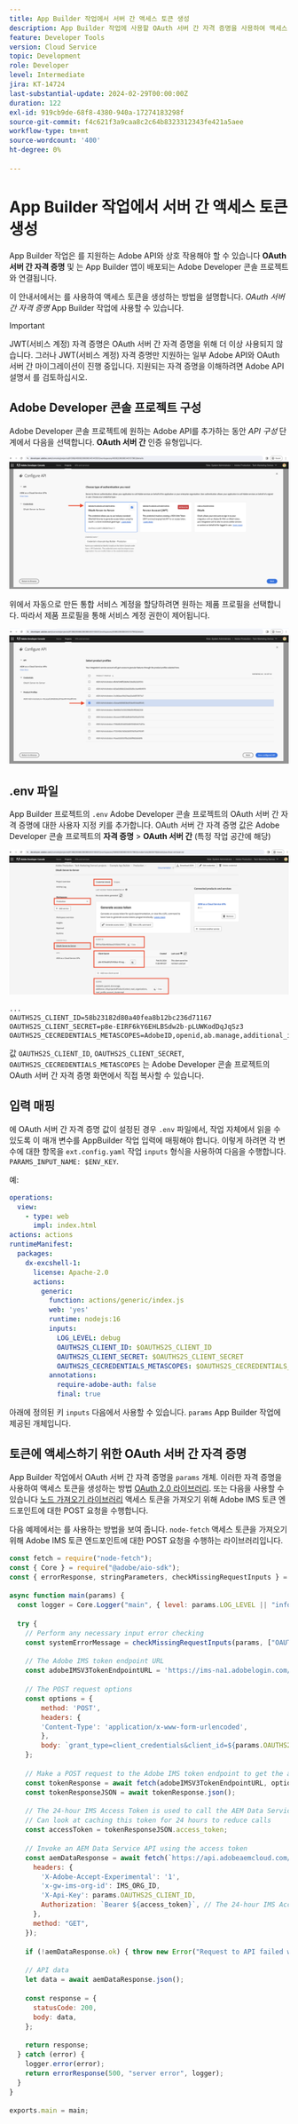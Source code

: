 ```yaml
---
title: App Builder 작업에서 서버 간 액세스 토큰 생성
description: App Builder 작업에 사용할 OAuth 서버 간 자격 증명을 사용하여 액세스 토큰을 생성하는 방법을 알아봅니다.
feature: Developer Tools
version: Cloud Service
topic: Development
role: Developer
level: Intermediate
jira: KT-14724
last-substantial-update: 2024-02-29T00:00:00Z
duration: 122
exl-id: 919cb9de-68f8-4380-940a-17274183298f
source-git-commit: f4c621f3a9caa8c2c64b8323312343fe421a5aee
workflow-type: tm+mt
source-wordcount: '400'
ht-degree: 0%

---
```


# App Builder 작업에서 서버 간 액세스 토큰 생성

App Builder 작업은 를 지원하는 Adobe API와 상호 작용해야 할 수 있습니다 **OAuth 서버 간 자격 증명** 및 는 App Builder 앱이 배포되는 Adobe Developer 콘솔 프로젝트와 연결됩니다.

이 안내서에서는 를 사용하여 액세스 토큰을 생성하는 방법을 설명합니다. _OAuth 서버 간 자격 증명_ App Builder 작업에 사용할 수 있습니다.

>[!IMPORTANT]
>
> JWT(서비스 계정) 자격 증명은 OAuth 서버 간 자격 증명을 위해 더 이상 사용되지 않습니다. 그러나 JWT(서비스 계정) 자격 증명만 지원하는 일부 Adobe API와 OAuth 서버 간 마이그레이션이 진행 중입니다. 지원되는 자격 증명을 이해하려면 Adobe API 설명서 를 검토하십시오.

## Adobe Developer 콘솔 프로젝트 구성

Adobe Developer 콘솔 프로젝트에 원하는 Adobe API를 추가하는 동안 _API 구성_ 단계에서 다음을 선택합니다. **OAuth 서버 간** 인증 유형입니다.

![Adobe Developer 콘솔 - OAuth 서버 간](./assets/s2s-auth/oauth-server-to-server.png)

위에서 자동으로 만든 통합 서비스 계정을 할당하려면 원하는 제품 프로필을 선택합니다. 따라서 제품 프로필을 통해 서비스 계정 권한이 제어됩니다.

![Adobe Developer 콘솔 - 제품 프로필](./assets/s2s-auth/select-product-profile.png)

## .env 파일

App Builder 프로젝트의 `.env` Adobe Developer 콘솔 프로젝트의 OAuth 서버 간 자격 증명에 대한 사용자 지정 키를 추가합니다. OAuth 서버 간 자격 증명 값은 Adobe Developer 콘솔 프로젝트의 __자격 증명__ > __OAuth 서버 간__ (특정 작업 공간에 해당)

![Adobe Developer 콘솔 OAuth 서버 간 자격 증명](./assets/s2s-auth/oauth-server-to-server-credentials.png)

```
...
OAUTHS2S_CLIENT_ID=58b23182d80a40fea8b12bc236d71167
OAUTHS2S_CLIENT_SECRET=p8e-EIRF6kY6EHLBSdw2b-pLUWKodDqJqSz3
OAUTHS2S_CECREDENTIALS_METASCOPES=AdobeID,openid,ab.manage,additional_info.projectedProductContext,read_organizations,read_profile,account_cluster.read
```

값 `OAUTHS2S_CLIENT_ID`, `OAUTHS2S_CLIENT_SECRET`, `OAUTHS2S_CECREDENTIALS_METASCOPES` 는 Adobe Developer 콘솔 프로젝트의 OAuth 서버 간 자격 증명 화면에서 직접 복사할 수 있습니다.

## 입력 매핑

에 OAuth 서버 간 자격 증명 값이 설정된 경우 `.env` 파일에서, 작업 자체에서 읽을 수 있도록 이 매개 변수를 AppBuilder 작업 입력에 매핑해야 합니다. 이렇게 하려면 각 변수에 대한 항목을 `ext.config.yaml` 작업 `inputs` 형식을 사용하여 다음을 수행합니다. `PARAMS_INPUT_NAME: $ENV_KEY`.

예:

```yaml
operations:
  view:
    - type: web
      impl: index.html
actions: actions
runtimeManifest:
  packages:
    dx-excshell-1:
      license: Apache-2.0
      actions:
        generic:
          function: actions/generic/index.js
          web: 'yes'
          runtime: nodejs:16
          inputs:
            LOG_LEVEL: debug
            OAUTHS2S_CLIENT_ID: $OAUTHS2S_CLIENT_ID
            OAUTHS2S_CLIENT_SECRET: $OAUTHS2S_CLIENT_SECRET
            OAUTHS2S_CECREDENTIALS_METASCOPES: $OAUTHS2S_CECREDENTIALS_METASCOPES
          annotations:
            require-adobe-auth: false
            final: true
```

아래에 정의된 키 `inputs` 다음에서 사용할 수 있습니다. `params` App Builder 작업에 제공된 개체입니다.

## 토큰에 액세스하기 위한 OAuth 서버 간 자격 증명

App Builder 작업에서 OAuth 서버 간 자격 증명을 `params` 개체. 이러한 자격 증명을 사용하여 액세스 토큰을 생성하는 방법 [OAuth 2.0 라이브러리](https://oauth.net/code/). 또는 다음을 사용할 수 있습니다 [노드 가져오기 라이브러리](https://www.npmjs.com/package/node-fetch) 액세스 토큰을 가져오기 위해 Adobe IMS 토큰 엔드포인트에 대한 POST 요청을 수행합니다.

다음 예제에서는 를 사용하는 방법을 보여 줍니다. `node-fetch` 액세스 토큰을 가져오기 위해 Adobe IMS 토큰 엔드포인트에 대한 POST 요청을 수행하는 라이브러리입니다.

```javascript
const fetch = require("node-fetch");
const { Core } = require("@adobe/aio-sdk");
const { errorResponse, stringParameters, checkMissingRequestInputs } = require("../utils");

async function main(params) {
  const logger = Core.Logger("main", { level: params.LOG_LEVEL || "info" });

  try {
    // Perform any necessary input error checking
    const systemErrorMessage = checkMissingRequestInputs(params, ["OAUTHS2S_CLIENT_ID", "OAUTHS2S_CLIENT_SECRET", "OAUTHS2S_CECREDENTIALS_METASCOPES"], []);

    // The Adobe IMS token endpoint URL
    const adobeIMSV3TokenEndpointURL = 'https://ims-na1.adobelogin.com/ims/token/v3';

    // The POST request options
    const options = {
        method: 'POST',
        headers: {
        'Content-Type': 'application/x-www-form-urlencoded',
        },
        body: `grant_type=client_credentials&client_id=${params.OAUTHS2S_CLIENT_ID}&client_secret=${params.OAUTHS2S_CLIENT_SECRET}&scope=${params.OAUTHS2S_CECREDENTIALS_METASCOPES}`,
    };

    // Make a POST request to the Adobe IMS token endpoint to get the access token
    const tokenResponse = await fetch(adobeIMSV3TokenEndpointURL, options);
    const tokenResponseJSON = await tokenResponse.json();

    // The 24-hour IMS Access Token is used to call the AEM Data Service API
    // Can look at caching this token for 24 hours to reduce calls
    const accessToken = tokenResponseJSON.access_token;

    // Invoke an AEM Data Service API using the access token
    const aemDataResponse = await fetch(`https://api.adobeaemcloud.com/adobe/stats/statistics/contentRequestsQuota?imsOrgId=${IMS_ORG_ID}&current=true`, {
      headers: {
        'X-Adobe-Accept-Experimental': '1',
        'x-gw-ims-org-id': IMS_ORG_ID,
        'X-Api-Key': params.OAUTHS2S_CLIENT_ID,
        Authorization: `Bearer ${access_token}`, // The 24-hour IMS Access Token
      },
      method: "GET",
    });

    if (!aemDataResponse.ok) { throw new Error("Request to API failed with status code " + aemDataResponse.status);}

    // API data
    let data = await aemDataResponse.json();

    const response = {
      statusCode: 200,
      body: data,
    };

    return response;
  } catch (error) {
    logger.error(error);
    return errorResponse(500, "server error", logger);
  }
}

exports.main = main;
```
